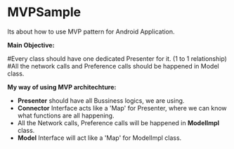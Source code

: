 # MVPSample
Its about how to use MVP pattern for Android Application. 

<b>Main Objective:</b><br/>

#Every class should have one dedicated Presenter for it. (1 to 1 relationship) <br/>
#All the network calls and Preference calls should be happened in Model class.

<b>My way of using MVP architechture:</b>

* <b>Presenter</b> should have all Bussiness logics, we are using.
* <b>Connector</b> Interface acts like a 'Map' for Presenter, where we can know what functions are all happening. 
* All the Network calls, Preference calls will be happened in <b>ModelImpl</b> class.
* <b>Model</b> Interface will act like a 'Map' for ModelImpl class.


